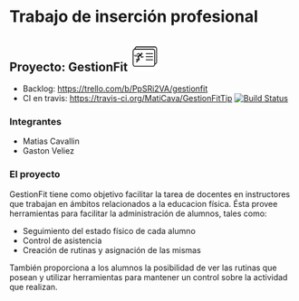 # Trabajo de inserción profesional
## Proyecto: GestionFit <img src="https://github.com/MatiCava/GestionFitTip/blob/master/gestionFitApp/src/assets/imgs/icon.png" height="50" width="50">

- Backlog: https://trello.com/b/PpSRi2VA/gestionfit
- CI en travis: https://travis-ci.org/MatiCava/GestionFitTip [![Build Status](https://travis-ci.org/MatiCava/GestionFitTip.svg?branch=master)](https://travis-ci.org/MatiCava/GestionFitTip)

### Integrantes
- Matias Cavallin
- Gaston Veliez

### El proyecto
GestionFit tiene como objetivo facilitar la tarea de docentes en instructores que trabajan en ámbitos relacionados a la educacion física.
Ésta provee herramientas para facilitar la administración de alumnos, tales como:

- Seguimiento del estado físico de cada alumno
- Control de asistencia
- Creación de rutinas y asignación de las mismas

También proporciona a los alumnos la posibilidad de ver las rutinas que posean y utilizar herramientas para mantener un control sobre la actividad que realizan.
